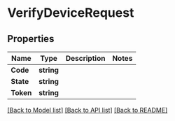 # VerifyDeviceRequest

## Properties

Name | Type | Description | Notes
------------ | ------------- | ------------- | -------------
**Code** | **string** |  |
**State** | **string** |  |
**Token** | **string** |  |

[[Back to Model list]](../README.md#documentation-for-models) [[Back to API list]](../README.md#documentation-for-api-endpoints) [[Back to README]](../README.md)


